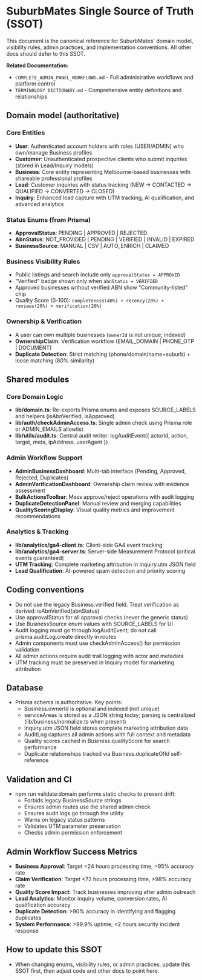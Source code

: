 # SuburbMates Single Source of Truth (SSOT)

This document is the canonical reference for SuburbMates' domain model, visibility rules, admin practices, and implementation conventions. All other docs should defer to this SSOT.

**Related Documentation:**
- `COMPLETE_ADMIN_PANEL_WORKFLOWS.md` - Full administrative workflows and platform control
- `TERMINOLOGY_DICTIONARY.md` - Comprehensive entity definitions and relationships

## Domain model (authoritative)

### Core Entities
- **User**: Authenticated account holders with roles (USER/ADMIN) who own/manage Business profiles
- **Customer**: Unauthenticated prospective clients who submit inquiries (stored in Lead/Inquiry models)
- **Business**: Core entity representing Melbourne-based businesses with shareable professional profiles
- **Lead**: Customer inquiries with status tracking (NEW → CONTACTED → QUALIFIED → CONVERTED → CLOSED)
- **Inquiry**: Enhanced lead capture with UTM tracking, AI qualification, and advanced analytics

### Status Enums (from Prisma)
- **ApprovalStatus**: PENDING | APPROVED | REJECTED
- **AbnStatus**: NOT_PROVIDED | PENDING | VERIFIED | INVALID | EXPIRED  
- **BusinessSource**: MANUAL | CSV | AUTO_ENRICH | CLAIMED

### Business Visibility Rules
- Public listings and search include only `approvalStatus = APPROVED`
- "Verified" badge shown only when `abnStatus = VERIFIED`
- Approved businesses without verified ABN show "Community-listed" chip
- Quality Score (0-100): `completeness(40%) + recency(20%) + reviews(20%) + verification(20%)`

### Ownership & Verification
- A user can own multiple businesses (`ownerId` is not unique; indexed)
- **OwnershipClaim**: Verification workflow (EMAIL_DOMAIN | PHONE_OTP | DOCUMENT)
- **Duplicate Detection**: Strict matching (phone/domain/name+suburb) + loose matching (80% similarity)

## Shared modules

### Core Domain Logic
- **lib/domain.ts**: Re-exports Prisma enums and exposes SOURCE_LABELS and helpers (isAbnVerified, isApproved)
- **lib/auth/checkAdminAccess.ts**: Single admin check using Prisma role or ADMIN_EMAILS allowlist
- **lib/utils/audit.ts**: Central audit writer: logAuditEvent({ actorId, action, target, meta, ipAddress, userAgent })

### Admin Workflow Support
- **AdminBusinessDashboard**: Multi-tab interface (Pending, Approved, Rejected, Duplicates)
- **AdminVerificationDashboard**: Ownership claim review with evidence assessment
- **BulkActionsToolbar**: Mass approve/reject operations with audit logging
- **DuplicateDetectionPanel**: Manual review and merging capabilities
- **QualityScoringDisplay**: Visual quality metrics and improvement recommendations

### Analytics & Tracking
- **lib/analytics/ga4-client.ts**: Client-side GA4 event tracking
- **lib/analytics/ga4-server.ts**: Server-side Measurement Protocol (critical events guaranteed)
- **UTM Tracking**: Complete marketing attribution in Inquiry.utm JSON field
- **Lead Qualification**: AI-powered spam detection and priority scoring

## Coding conventions

- Do not use the legacy Business.verified field. Treat verification as derived: isAbnVerified(abnStatus)
- Use approvalStatus for all approval checks (never the generic status)
- Use BusinessSource enum values with SOURCE_LABELS for UI
- Audit logging must go through logAuditEvent; do not call prisma.auditLog.create directly in routes
- Admin components must use checkAdminAccess() for permission validation
- All admin actions require audit trail logging with actor and metadata
- UTM tracking must be preserved in Inquiry model for marketing attribution

## Database

- Prisma schema is authoritative. Key points:
  - Business.ownerId is optional and indexed (not unique)
  - serviceAreas is stored as a JSON string today; parsing is centralized (lib/business/normalize.ts when present)
  - Inquiry.utm JSON field stores complete marketing attribution data
  - AuditLog captures all admin actions with full context and metadata
  - Quality scores cached in Business.qualityScore for search performance
  - Duplicate relationships tracked via Business.duplicateOfId self-reference

## Validation and CI

- npm run validate:domain performs static checks to prevent drift:
  - Forbids legacy BusinessSource strings
  - Ensures admin routes use the shared admin check
  - Ensures audit logs go through the utility
  - Warns on legacy status patterns
  - Validates UTM parameter preservation
  - Checks admin permission enforcement

## Admin Workflow Success Metrics

- **Business Approval**: Target <24 hours processing time, >95% accuracy rate
- **Claim Verification**: Target <72 hours processing time, >98% accuracy rate  
- **Quality Score Impact**: Track businesses improving after admin outreach
- **Lead Analytics**: Monitor inquiry volume, conversion rates, AI qualification accuracy
- **Duplicate Detection**: >90% accuracy in identifying and flagging duplicates
- **System Performance**: >99.9% uptime, <2 hours security incident response

## How to update this SSOT

- When changing enums, visibility rules, or admin practices, update this SSOT first, then adjust code and other docs to point here.
